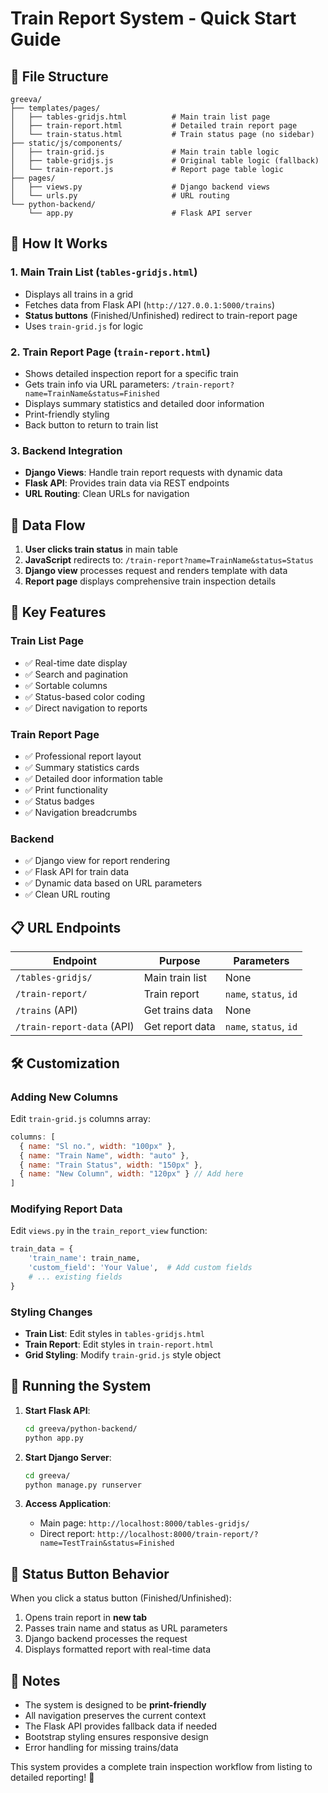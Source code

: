 # Train Report System - Quick Start Guide

## 📁 File Structure

```
greeva/
├── templates/pages/
│   ├── tables-gridjs.html          # Main train list page
│   ├── train-report.html           # Detailed train report page
│   └── train-status.html           # Train status page (no sidebar)
├── static/js/components/
│   ├── train-grid.js               # Main train table logic
│   ├── table-gridjs.js             # Original table logic (fallback)
│   └── train-report.js             # Report page table logic
├── pages/
│   ├── views.py                    # Django backend views
│   └── urls.py                     # URL routing
└── python-backend/
    └── app.py                      # Flask API server
```

## 🚀 How It Works

### 1. **Main Train List** (`tables-gridjs.html`)
- Displays all trains in a grid
- Fetches data from Flask API (`http://127.0.0.1:5000/trains`)
- **Status buttons** (Finished/Unfinished) redirect to train-report page
- Uses `train-grid.js` for logic

### 2. **Train Report Page** (`train-report.html`)
- Shows detailed inspection report for a specific train
- Gets train info via URL parameters: `/train-report?name=TrainName&status=Finished`
- Displays summary statistics and detailed door information
- Print-friendly styling
- Back button to return to train list

### 3. **Backend Integration**
- **Django Views**: Handle train report requests with dynamic data
- **Flask API**: Provides train data via REST endpoints
- **URL Routing**: Clean URLs for navigation

## 🔄 Data Flow

1. **User clicks train status** in main table
2. **JavaScript** redirects to: `/train-report?name=TrainName&status=Status`
3. **Django view** processes request and renders template with data
4. **Report page** displays comprehensive train inspection details

## 🎯 Key Features

### **Train List Page**
- ✅ Real-time date display
- ✅ Search and pagination
- ✅ Sortable columns
- ✅ Status-based color coding
- ✅ Direct navigation to reports

### **Train Report Page**
- ✅ Professional report layout
- ✅ Summary statistics cards
- ✅ Detailed door information table
- ✅ Print functionality
- ✅ Status badges
- ✅ Navigation breadcrumbs

### **Backend**
- ✅ Django view for report rendering
- ✅ Flask API for train data
- ✅ Dynamic data based on URL parameters
- ✅ Clean URL routing

## 📋 URL Endpoints

| Endpoint | Purpose | Parameters |
|----------|---------|------------|
| `/tables-gridjs/` | Main train list | None |
| `/train-report/` | Train report | `name`, `status`, `id` |
| `/trains` (API) | Get trains data | None |
| `/train-report-data` (API) | Get report data | `name`, `status`, `id` |

## 🛠️ Customization

### **Adding New Columns**
Edit `train-grid.js` columns array:
```javascript
columns: [
  { name: "Sl no.", width: "100px" },
  { name: "Train Name", width: "auto" },
  { name: "Train Status", width: "150px" },
  { name: "New Column", width: "120px" } // Add here
]
```

### **Modifying Report Data**
Edit `views.py` in the `train_report_view` function:
```python
train_data = {
    'train_name': train_name,
    'custom_field': 'Your Value',  # Add custom fields
    # ... existing fields
}
```

### **Styling Changes**
- **Train List**: Edit styles in `tables-gridjs.html`
- **Train Report**: Edit styles in `train-report.html`
- **Grid Styling**: Modify `train-grid.js` style object

## 🔧 Running the System

1. **Start Flask API**:
   ```bash
   cd greeva/python-backend/
   python app.py
   ```

2. **Start Django Server**:
   ```bash
   cd greeva/
   python manage.py runserver
   ```

3. **Access Application**:
   - Main page: `http://localhost:8000/tables-gridjs/`
   - Direct report: `http://localhost:8000/train-report/?name=TestTrain&status=Finished`

## 🎨 Status Button Behavior

When you click a status button (Finished/Unfinished):
1. Opens train report in **new tab**
2. Passes train name and status as URL parameters
3. Django backend processes the request
4. Displays formatted report with real-time data

## 📝 Notes

- The system is designed to be **print-friendly**
- All navigation preserves the current context
- The Flask API provides fallback data if needed
- Bootstrap styling ensures responsive design
- Error handling for missing trains/data

This system provides a complete train inspection workflow from listing to detailed reporting! 🚂
